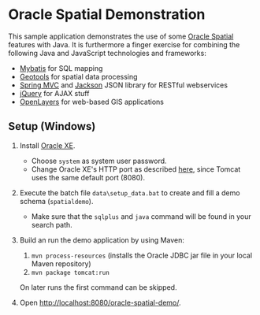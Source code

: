 Oracle Spatial Demonstration
============================

This sample application demonstrates the use of some [Oracle Spatial](http://docs.oracle.com/cd/E11882_01/appdev.112/e11830/toc.htm) features with Java. It is furthermore a finger exercise for combining the following Java and JavaScript technologies and frameworks:
- [Mybatis](http://code.google.com/p/mybatis/) for SQL mapping
- [Geotools](http://geotools.org/) for spatial data processing
- [Spring MVC](http://static.springsource.org/spring/docs/current/spring-framework-reference/html/mvc.html) and [Jackson](http://jackson.codehaus.org/) JSON library for RESTful webservices
- [jQuery](http://jquery.com/) for AJAX stuff
- [OpenLayers](http://openlayers.org/) for web-based GIS applications

Setup (Windows)
---------------
1. Install [Oracle XE](http://www.oracle.com/technetwork/products/express-edition/overview/index.html).
   - Choose ``system`` as system user password.
   - Change Oracle XE's HTTP port as described [here](http://daust.blogspot.de/2006/01/xe-changing-default-http-port.html), since Tomcat uses the same default port (8080).
2. Execute the batch file ``data\setup_data.bat`` to create and fill a demo schema (``spatialdemo``).
   - Make sure that the ``sqlplus`` and ``java`` command will be found in your search path.
3. Build an run the demo application by using Maven:
   1. ``mvn process-resources`` (installs the Oracle JDBC jar file in your local Maven repository)
   2. ``mvn package tomcat:run``

   On later runs the first command can be skipped.
4. Open [http://localhost:8080/oracle-spatial-demo/](http://localhost:8080/oracle-spatial-demo/).